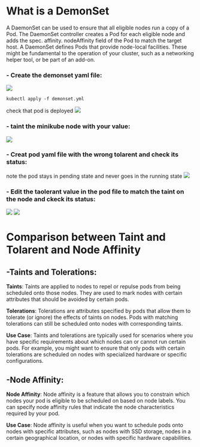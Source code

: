 # What is a DemonSet
A DaemonSet can be used to ensure that all eligible nodes run a copy of a Pod. The DaemonSet controller creates a Pod for each eligible node and adds the spec. affinity. nodeAffinity field of the Pod to match the target host. A DaemonSet defines Pods that provide node-local facilities. These might be fundamental to the operation of your cluster, such as a networking helper tool, or be part of an add-on.

### - Create the demonset yaml file:
<img src="https://github.com/Asem-Mohamed-321/iVolve-OJT/assets/167926594/fd44ccbb-6a68-4b0f-884c-c2ac668d6e3f">

```
kubectl apply -f demonset.yml
```
check that pod is deployed
<img src="https://github.com/Asem-Mohamed-321/iVolve-OJT/assets/167926594/eb3a74eb-bae0-4251-a526-bf466cf3f370">

### - taint the minikube node with your value:
<img src="https://github.com/Asem-Mohamed-321/iVolve-OJT/assets/167926594/cf2a4d32-ecf0-46fd-9c72-a244a8e411f8">

### - Creat pod yaml file with the wrong tolarent and check its status:
<imgi src="https://github.com/Asem-Mohamed-321/iVolve-OJT/assets/167926594/ac7db233-a960-488a-b185-4df0a7c1ffc5">
  
note the pod stays in pending state and never goes in the running state
<img src="https://github.com/Asem-Mohamed-321/iVolve-OJT/assets/167926594/55a80ee2-0863-4003-ab4b-608a1ea1a807">


### - Edit the taolerant value in the pod file to match the taint on the node and ckeck its status:
<img src="https://github.com/Asem-Mohamed-321/iVolve-OJT/assets/167926594/85630dcf-51fc-4e32-a60d-98fbe7c9ac8d">

<img src="https://github.com/Asem-Mohamed-321/iVolve-OJT/assets/167926594/9e6bf244-89a4-4e14-9327-1e269c04c1a2">


# Comparison between Taint and Tolarent and Node Affinity
## -Taints and Tolerations:

**Taints**: Taints are applied to nodes to repel or repulse pods from being scheduled onto those nodes. They are used to mark nodes with certain attributes that should be avoided by certain pods.

**Tolerations**: Tolerations are attributes specified by pods that allow them to tolerate (or ignore) the effects of taints on nodes. Pods with matching tolerations can still be scheduled onto nodes with corresponding taints.

**Use Case**: Taints and tolerations are typically used for scenarios where you have specific requirements about which nodes can or cannot run certain pods. For example, you might want to ensure that only pods with certain tolerations are scheduled on nodes with specialized hardware or specific configurations.

## -Node Affinity:

**Node Affinity**: Node affinity is a feature that allows you to constrain which nodes your pod is eligible to be scheduled on based on node labels. You can specify node affinity rules that indicate the node characteristics required by your pod.

**Use Case**: Node affinity is useful when you want to schedule pods onto nodes with specific attributes, such as nodes with SSD storage, nodes in a certain geographical location, or nodes with specific hardware capabilities.
